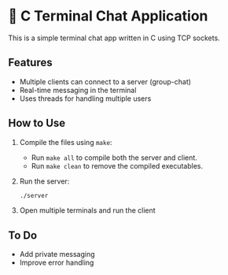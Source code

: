 # 💬 C Terminal Chat Application

This is a simple terminal chat app written in C using TCP sockets.

## Features

- Multiple clients can connect to a server (group-chat)
- Real-time messaging in the terminal
- Uses threads for handling multiple users

## How to Use

1. Compile the files using `make`:
   - Run `make all` to compile both the server and client.
   - Run `make clean` to remove the compiled executables.

2. Run the server:
   ```bash
   ./server
   ```
3. Open multiple terminals and run the client

## To Do

- Add private messaging
- Improve error handling
